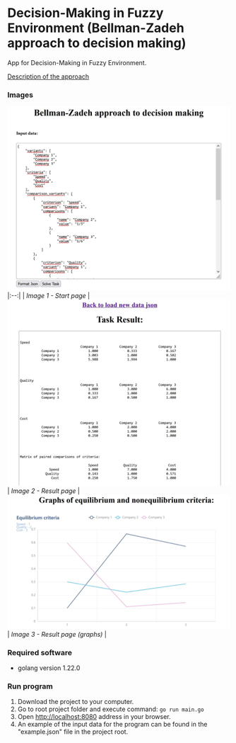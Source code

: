 # Decision-Making in Fuzzy Environment (Bellman-Zadeh approach to decision making)
App for Decision-Making in Fuzzy Environment.

[Description of the approach](https://www.researchgate.net/publication/336907770_Decision-Making_in_Fuzzy_Environment_A_Survey)

### Images

![start page](https://github.com/Kirill-Sidorov/BellmanZadeh/blob/readmedata/images/start_page.jpg)
|:--:| 
| *Image 1 - Start page* |
![compare](https://github.com/Kirill-Sidorov/BellmanZadeh/blob/readmedata/images/result_page.jpg)
| *Image 2 - Result page* |
![storage manager](https://github.com/Kirill-Sidorov/BellmanZadeh/blob/readmedata/images/graphs_result_page.jpg)
| *Image 3 - Result page (graphs)* |

### Required software
* golang version 1.22.0 

### Run program
1. Download the project to your computer.
2. Go to root project folder and execute command:
```go run main.go```
3. Open [http://localhost:8080](http://localhost:8080/) address in your browser.
4. An example of the input data for the program can be found in the "example.json" file in the project root.
